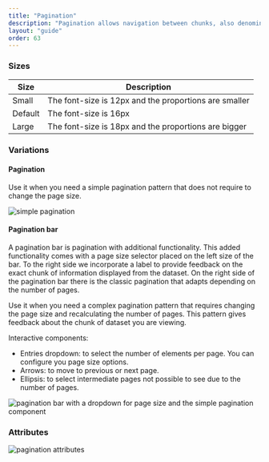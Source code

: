 ```yaml
---
title: "Pagination"
description: "Pagination allows navigation between chunks, also denominated pages, of a dataset."
layout: "guide"
order: 63
---
```


### Sizes

| Size | Description |
| ---- | ----- |
| Small | The font-size is 12px and the proportions are smaller |
| Default | The font-size is 16px |
| Large | The font-size is 18px and the proportions are bigger |

### Variations

#### Pagination

Use it when you need a simple pagination pattern that does not require to change the page size.

![simple pagination](/images/lexicon-1/pagination.png)

#### Pagination bar

A pagination bar is pagination with additional functionality. This added functionality comes with a page size selector placed on the left size of the bar. To the right side we incorporate a label to provide feedback on the exact chunk of information displayed from the dataset. On the right side of the pagination bar there is the classic pagination that adapts depending on the number of pages.

Use it when you need a complex pagination pattern that requires changing the page size and recalculating the number of pages. This pattern gives feedback about the chunk of dataset you are viewing.

Interactive components:
* Entries dropdown: to select the number of elements per page. You can configure you page size options.
* Arrows: to move to previous or next page.
* Ellipsis: to select intermediate pages not possible to see due to the number of pages.

![pagination bar with a dropdown for page size and the simple pagination component](/images/lexicon-1/paginationBar.png)

### Attributes

![pagination attributes](/images/lexicon-1/paginationAttributes.png)
